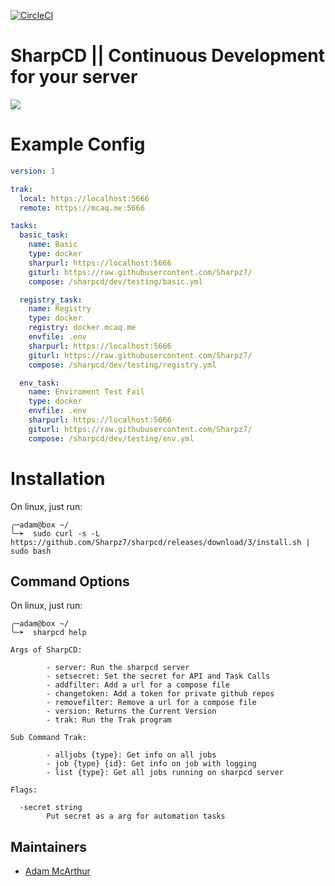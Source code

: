 [![CircleCI](https://circleci.com/gh/Sharpz7/sharpcd.svg?style=svg)](https://circleci.com/gh/Sharpz7/sharpcd)

# SharpCD || Continuous Development for your server

![](https://files.mcaq.me/zbnf.png)

# Example Config
```yml
version: 1

trak:
  local: https://localhost:5666
  remote: https://mcaq.me:5666

tasks:
  basic_task:
    name: Basic
    type: docker
    sharpurl: https://localhost:5666
    giturl: https://raw.githubusercontent.com/Sharpz7/
    compose: /sharpcd/dev/testing/basic.yml

  registry_task:
    name: Registry
    type: docker
    registry: docker.mcaq.me
    envfile: .env
    sharpurl: https://localhost:5666
    giturl: https://raw.githubusercontent.com/Sharpz7/
    compose: /sharpcd/dev/testing/registry.yml

  env_task:
    name: Enviroment Test Fail
    type: docker
    envfile: .env
    sharpurl: https://localhost:5666
    giturl: https://raw.githubusercontent.com/Sharpz7/
    compose: /sharpcd/dev/testing/env.yml
```

# Installation
On linux, just run:
```console
╭─adam@box ~/
╰─➤  sudo curl -s -L https://github.com/Sharpz7/sharpcd/releases/download/3/install.sh | sudo bash
```

## Command Options

On linux, just run:
```console
╭─adam@box ~/
╰─➤  sharpcd help

Args of SharpCD:

        - server: Run the sharpcd server
        - setsecret: Set the secret for API and Task Calls
        - addfilter: Add a url for a compose file
        - changetoken: Add a token for private github repos
        - removefilter: Remove a url for a compose file
        - version: Returns the Current Version
        - trak: Run the Trak program

Sub Command Trak:

        - alljobs {type}: Get info on all jobs
        - job {type} {id}: Get info on job with logging
        - list {type}: Get all jobs running on sharpcd server

Flags:

  -secret string
        Put secret as a arg for automation tasks
```

## Maintainers

- [Adam McArthur](https://adam.mcaq.me)
